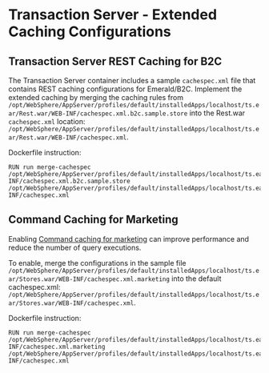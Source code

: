 # Transaction Server - Extended Caching Configurations

## Transaction Server REST Caching for B2C

The Transaction Server container includes a sample `cachespec.xml` file that contains REST caching configurations for Emerald/B2C.
Implement the extended caching by merging the caching rules from `/opt/WebSphere/AppServer/profiles/default/installedApps/localhost/ts.ear/Rest.war/WEB-INF/cachespec.xml.b2c.sample.store` into the Rest.war `cachespec.xml` location: `/opt/WebSphere/AppServer/profiles/default/installedApps/localhost/ts.ear/Rest.war/WEB-INF/cachespec.xml`.

Dockerfile instruction:
```
RUN run merge-cachespec /opt/WebSphere/AppServer/profiles/default/installedApps/localhost/ts.ear/Rest.war/WEB-INF/cachespec.xml.b2c.sample.store /opt/WebSphere/AppServer/profiles/default/installedApps/localhost/ts.ear/Rest.war/WEB-INF/cachespec.xml
``` 


## Command Caching for Marketing

Enabling [Command caching for marketing](https://help.hcltechsw.com/commerce/9.1.0/admin/concepts/cdcmarcaccomcac.html) can improve performance and reduce the number of query executions.

To enable, merge the configurations in the sample file 
`/opt/WebSphere/AppServer/profiles/default/installedApps/localhost/ts.ear/Stores.war/WEB-INF/cachespec.xml.marketing` into the default cachespec.xml:
`/opt/WebSphere/AppServer/profiles/default/installedApps/localhost/ts.ear/Stores.war/WEB-INF/cachespec.xml`.

Dockerfile instruction:
```
RUN run merge-cachespec /opt/WebSphere/AppServer/profiles/default/installedApps/localhost/ts.ear/Stores.war/WEB-INF/cachespec.xml.marketing /opt/WebSphere/AppServer/profiles/default/installedApps/localhost/ts.ear/Stores.war/WEB-INF/cachespec.xml
``` 
